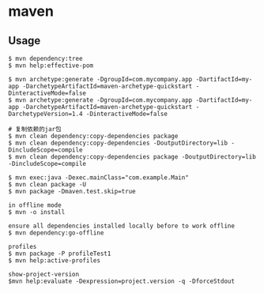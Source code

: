 # maven

## Usage

    $ mvn dependency:tree
    $ mvn help:effective-pom

    $ mvn archetype:generate -DgroupId=com.mycompany.app -DartifactId=my-app -DarchetypeArtifactId=maven-archetype-quickstart -DinteractiveMode=false
    $ mvn archetype:generate -DgroupId=com.mycompany.app -DartifactId=my-app -DarchetypeArtifactId=maven-archetype-quickstart -DarchetypeVersion=1.4 -DinteractiveMode=false

    # 复制依赖的jar包
    $ mvn clean dependency:copy-dependencies package
    $ mvn clean dependency:copy-dependencies -DoutputDirectory=lib -DincludeScope=compile
    $ mvn clean dependency:copy-dependencies package -DoutputDirectory=lib -DincludeScope=compile

    $ mvn exec:java -Dexec.mainClass="com.example.Main"
    $ mvn clean package -U
    $ mvn package -Dmaven.test.skip=true

    in offline mode
    $ mvn -o install

    ensure all dependencies installed locally before to work offline
    $ mvn dependency:go-offline

    profiles
    $ mvn package -P profileTest1
    $ mvn help:active-profiles

    show-project-version
    $mvn help:evaluate -Dexpression=project.version -q -DforceStdout
